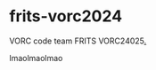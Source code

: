 # frits-vorc2024
VORC code team FRITS VORC24025[.](https://www.youtube.com/watch?v=dQw4w9WgXcQ)

lmaolmaolmao
